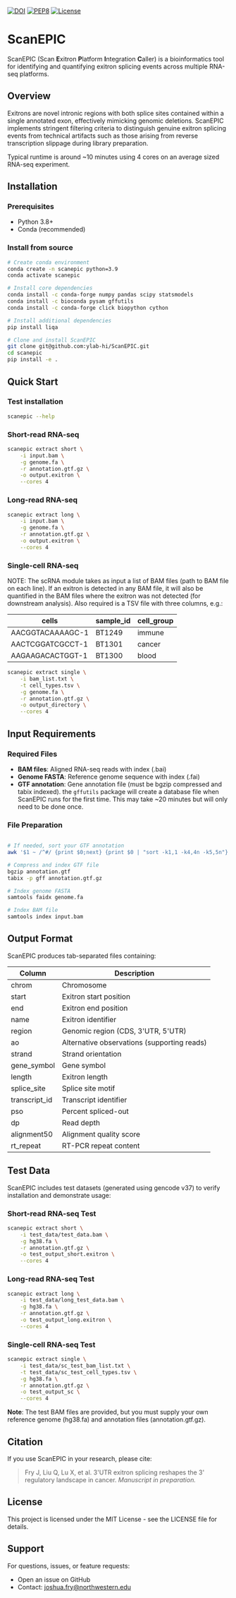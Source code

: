[![DOI](https://zenodo.org/badge/DOI/10.5281/zenodo.15556565.svg)](https://doi.org/10.5281/zenodo.15556565) [![PEP8](https://img.shields.io/badge/code%20style-pep8-orange.svg)](https://www.python.org/dev/peps/pep-0008/) [![License](https://img.shields.io/pypi/l/scanexitronlr)](https://opensource.org/licenses/MIT "License") 


# ScanEPIC

ScanEPIC (Scan **E**xitron **P**latform **I**ntegration **C**aller) is a bioinformatics tool for identifying and quantifying exitron splicing events across multiple RNA-seq platforms.

## Overview

Exitrons are novel intronic regions with both splice sites contained within a single annotated exon, effectively mimicking genomic deletions. ScanEPIC implements stringent filtering criteria to distinguish genuine exitron splicing events from technical artifacts such as those arising from reverse transcription slippage during library preparation.

Typical runtime is around ~10 minutes using 4 cores on an average sized RNA-seq experiment.


## Installation

### Prerequisites

- Python 3.8+
- Conda (recommended)

### Install from source

```bash
# Create conda environment
conda create -n scanepic python=3.9
conda activate scanepic

# Install core dependencies
conda install -c conda-forge numpy pandas scipy statsmodels
conda install -c bioconda pysam gffutils
conda install -c conda-forge click biopython cython

# Install additional dependencies
pip install liqa

# Clone and install ScanEPIC
git clone git@github.com:ylab-hi/ScanEPIC.git
cd scanepic
pip install -e .
```

## Quick Start

### Test installation
```bash
scanepic --help
```

### Short-read RNA-seq
```bash
scanepic extract short \
    -i input.bam \
    -g genome.fa \
    -r annotation.gtf.gz \
    -o output.exitron \
    --cores 4
```

### Long-read RNA-seq
```bash
scanepic extract long \
    -i input.bam \
    -g genome.fa \
    -r annotation.gtf.gz \
    -o output.exitron \
    --cores 4
```

### Single-cell RNA-seq

NOTE: The scRNA module takes as input a list of BAM files (path to BAM file on each line). If an exitron is detected in any BAM file, it will also be quantified in the BAM files where the exitron was not detected (for downstream analysis). Also required is a TSV file with three columns, e.g.:

| cells | sample_id | cell_group |
|--------|-------------|-------------|
| AACGGTACAAAAGC-1 | BT1249 | immune | 
| AACTCGGATCGCCT-1 | BT1301 | cancer |
| AAGAAGACACTGGT-1 | BT1300 | blood |


```bash
scanepic extract single \
    -i bam_list.txt \
    -t cell_types.tsv \
    -g genome.fa \
    -r annotation.gtf.gz \
    -o output_directory \
    --cores 4
```

## Input Requirements

### Required Files
- **BAM files**: Aligned RNA-seq reads with index (.bai)
- **Genome FASTA**: Reference genome sequence with index (.fai)
- **GTF annotation**: Gene annotation file (must be bgzip compressed and tabix indexed). the `gffutils` package will create a database file when ScanEPIC runs for the first time. This may take ~20 minutes but will only need to be done once. 

### File Preparation
```bash

# If needed, sort your GTF annotation
awk '$1 ~ /^#/ {print $0;next} {print $0 | "sort -k1,1 -k4,4n -k5,5n"}' in.gtf > out_sorted.gtf

# Compress and index GTF file
bgzip annotation.gtf
tabix -p gff annotation.gtf.gz

# Index genome FASTA
samtools faidx genome.fa

# Index BAM file
samtools index input.bam
```

## Output Format

ScanEPIC produces tab-separated files containing:

| Column | Description |
|--------|-------------|
| chrom | Chromosome |
| start | Exitron start position |
| end | Exitron end position |
| name | Exitron identifier |
| region | Genomic region (CDS, 3'UTR, 5'UTR) |
| ao | Alternative observations (supporting reads) |
| strand | Strand orientation |
| gene_symbol | Gene symbol |
| length | Exitron length |
| splice_site | Splice site motif |
| transcript_id | Transcript identifier |
| pso | Percent spliced-out |
| dp | Read depth |
| alignment50 | Alignment quality score |
| rt_repeat | RT-PCR repeat content |


## Test Data

ScanEPIC includes test datasets (generated using gencode v37) to verify installation and demonstrate usage:

### Short-read RNA-seq Test
```bash
scanepic extract short \
    -i test_data/test_data.bam \
    -g hg38.fa \
    -r annotation.gtf.gz \
    -o test_output_short.exitron \
    --cores 4
```

### Long-read RNA-seq Test
```bash
scanepic extract long \
    -i test_data/long_test_data.bam \
    -g hg38.fa \
    -r annotation.gtf.gz \
    -o test_output_long.exitron \
    --cores 4
```

### Single-cell RNA-seq Test
```bash
scanepic extract single \
    -i test_data/sc_test_bam_list.txt \
    -t test_data/sc_test_cell_types.tsv \
    -g hg38.fa \
    -r annotation.gtf.gz \
    -o test_output_sc \
    --cores 4
```

**Note**: The test BAM files are provided, but you must supply your own reference genome (hg38.fa) and annotation files (annotation.gtf.gz).

## Citation

If you use ScanEPIC in your research, please cite:

> Fry J, Liu Q, Lu X, et al. 3'UTR exitron splicing reshapes the 3' regulatory landscape in cancer. *Manuscript in preparation.*

## License

This project is licensed under the MIT License - see the LICENSE file for details.


## Support

For questions, issues, or feature requests:
- Open an issue on GitHub
- Contact: joshua.fry@northwestern.edu

